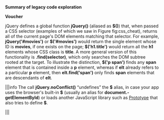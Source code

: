 **Summary of legacy code exploration**

__Voucher__

jQuery defines a global function __jQuery()__ (aliased as __<span>\$</span>()__) that, when passed a CSS selector (examples of which we saw in Figure fig:css_cheat), returns all of the current page's DOM elements matching that selector.  For example, __jQuery('#movies')__ or __<span>\$</span>('#movies')__ would return the single element whose ID is **movies**, if one exists on the page; __<span>\$</span>('h1.title')__ would return all the **h1** elements whose CSS class is **title**. A more general version of this functionality is __.find(__selector__)__, which only searches the DOM subtree rooted at the target.  To illustrate the distinction, __<span>\$</span>('p span')__ finds any **span** element that is contained inside a **p** element, whereas if __elt__ already refers to a particular **p** element, then __elt.find('span')__ only finds **span** elements that are descendants of __elt__.


|||info
The call __jQuery.noConflict()__ “undefines” the __<span>\$</span>__ alias, in case your app uses the browser's built-in __<span>\$</span>__ (usually an alias for __document.-getElementById__) or loads another JavaScript library such as [Prototype](http://prototypejs.org) that also tries to define __<span>\$</span>__.

|||
